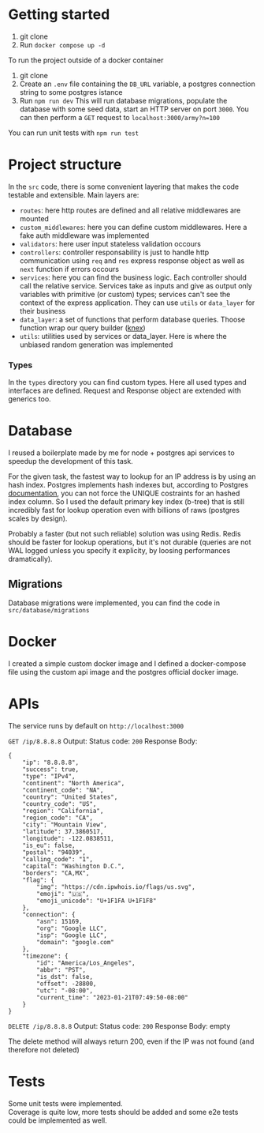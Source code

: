 # Getting started
1. git clone
2. Run `docker compose up -d`

To run the project outside of a docker container
1. git clone
2. Create an `.env` file containing the `DB_URL` variable, a postgres connection string to some postgres istance
3. Run `npm run dev`
This will run database migrations, populate the database with some seed data, start an HTTP server on port `3000`.
You can then perform a `GET` request to `localhost:3000/army?n=100`

You can run unit tests with `npm run test`

# Project structure
In the `src` code, there is some convenient layering that makes the code testable and extensible. Main layers are:  
- `routes`: here http routes are defined and all relative middlewares are mounted  
- `custom_middlewares`: here you can define custom middlewares. Here a fake auth middleware was implemented  
- `validators`: here user input stateless validation occours  
- `controllers`: controller responsability is just to handle http communication using `req` and `res` express response object as well as `next` function if errors occours  
- `services`: here you can find the business logic. Each controller should call the relative service. Services take as inputs and give as output only variables with primitive (or custom) types; services can't see the context of the express application. They can use `utils` or `data_layer` for their business  
- `data_layer`: a set of functions that perform database queries. Thoose function wrap our query builder ([knex](https://knexjs.org/))  
- `utils`: utilities used by services or data_layer. Here is where the unbiased random generation was implemented  

### Types
In the `types` directory you can find custom types. Here all used types and interfaces are defined. Request and Response object are extended with generics too.

# Database
I reused a boilerplate made by me for node + postgres api services to speedup the development of this task.

For the given task, the fastest way to lookup for an IP address is by using an hash index. Postgres implements hash indexes but, according to Postgres [documentation](https://www.postgresql.org/docs/15/indexes-unique.html), you can not force the UNIQUE costraints for an hashed index column. So I used the default primary key index (b-tree) that is still incredibly fast for lookup operation even with billions of raws (postgres scales by design).

Probably a faster (but not such reliable) solution was using Redis. Redis should be faster for lookup operations, but it's not durable (queries are not WAL logged unless you specify it explicity, by loosing performances dramatically).

## Migrations
Database migrations were implemented, you can find the code in `src/database/migrations`
# Docker
I created a simple custom docker image and I defined a docker-compose file using the custom api image and the postgres official docker image.

# APIs
The service runs by default on `http://localhost:3000`  

`GET /ip/8.8.8.8`
Output:
Status code: `200`
Response Body:
```
{
    "ip": "8.8.8.8",
    "success": true,
    "type": "IPv4",
    "continent": "North America",
    "continent_code": "NA",
    "country": "United States",
    "country_code": "US",
    "region": "California",
    "region_code": "CA",
    "city": "Mountain View",
    "latitude": 37.3860517,
    "longitude": -122.0838511,
    "is_eu": false,
    "postal": "94039",
    "calling_code": "1",
    "capital": "Washington D.C.",
    "borders": "CA,MX",
    "flag": {
        "img": "https://cdn.ipwhois.io/flags/us.svg",
        "emoji": "🇺🇸",
        "emoji_unicode": "U+1F1FA U+1F1F8"
    },
    "connection": {
        "asn": 15169,
        "org": "Google LLC",
        "isp": "Google LLC",
        "domain": "google.com"
    },
    "timezone": {
        "id": "America/Los_Angeles",
        "abbr": "PST",
        "is_dst": false,
        "offset": -28800,
        "utc": "-08:00",
        "current_time": "2023-01-21T07:49:50-08:00"
    }
}
```  


`DELETE /ip/8.8.8.8`
Output:
Status code: `200`
Response Body: empty

The delete method will always return 200, even if the IP was not found (and therefore not deleted)

# Tests
Some unit tests were implemented.  
Coverage is quite low, more tests should be added and some e2e tests could be implemented as well.